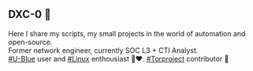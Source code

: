 ## DXC-0 🍪

Here I share my scripts, my small projects in the world of automation and open-source. \
Former network engineer, currently SOC L3 + CTI Analyst. \
[#U-Blue](https://github.com/ublue-os) user and [#Linux]() enthousiast 🐧❤️. [#Torproject](https://www.torproject.org/) contributor 🧅
